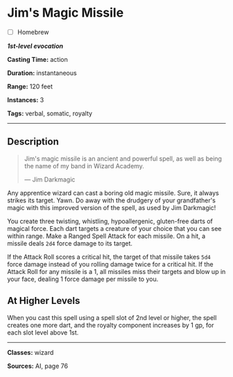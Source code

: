 # Jim's Magic Missile

- [ ] Homebrew

***1st-level evocation***

**Casting Time:** action

**Duration:** instantaneous

**Range:** 120 feet

**Instances:** 3

**Tags:** verbal, somatic, royalty

---

## Description
> Jim's magic missile is an ancient and powerful spell, as well as being the name of my band in Wizard Academy.
> 
> &mdash; Jim Darkmagic

Any apprentice wizard can cast a boring old magic missile.
Sure, it always strikes its target.
Yawn.
Do away with the drudgery of your grandfather's magic with this improved version of the spell, as used by Jim Darkmagic!

You create three twisting, whistling, hypoallergenic, gluten-free darts of magical force.
Each dart targets a creature of your choice that you can see within range.
Make a Ranged Spell Attack for each missile.
On a hit, a missile deals `2d4` force damage to its target.

If the Attack Roll scores a critical hit, the target of that missile takes `5d4` force damage instead of you rolling damage twice for a critical hit.
If the Attack Roll for any missile is a 1, all missiles miss their targets and blow up in your face, dealing 1 force damage per missile to you.

## At Higher Levels
When you cast this spell using a spell slot of 2nd level or higher, the spell creates one more dart, and the royalty component increases by 1 gp, for each slot level above 1st.

---

**Classes:** wizard

**Sources:** AI, page 76
